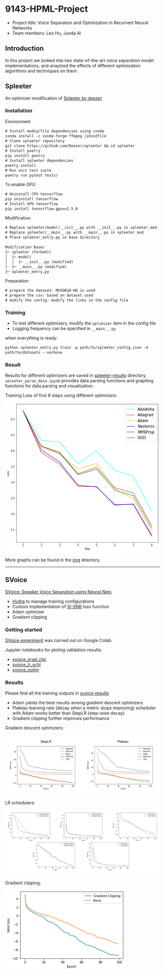 # 9143-HPML-Project

- Project title: Voice Separation and Optimization in Recurrent Neural Networks
- Team members: Leo Hu, Junda Ai

## Introduction

In this project we looked into two state-of-the-art voice separation model implementations, and anaylzed the effects of different optimization algorithms and techniques on them.

## Spleeter

An optimizer modification of [Spleeter by deezer](https://github.com/deezer/spleeter/)

### Installation

Environment

```
# Install media/file dependencies using conda
conda install -c conda-forge ffmpeg libsndfile
# Clone spleeter repository
git clone https://github.com/Deezer/spleeter && cd spleeter
# Install poetry
pip install poetry
# Install spleeter dependencies
poetry install
# Run unit test suite
poetry run pytest tests/
```

To enable GPU

```
# Uninstall CPU tensorflow
pip uninstall tensorflow
# Install GPU tensorflow
pip install tensorflow-gpu==2.5.0
```

Modification

```
# Replace spleeter/model/__init__.py with __init__.py in spleeter_mod
# Replace spleeter/__main__.py with __main__.py in spleeter_mod
# Place spleeter_entry.py in base directory

Modification Base/
├─ spleeter (forked)/
│  ├─ model/
│  │  ├─ __init__.py (modified)
│  ├─ __main__.py (modified)
├─ spleeter_entry.py
```

Preparation

```
# prepare the dataset: MUSDB18-HQ is used
# prepare the csv: based on dataset used
# modify the config: modify the links in the config file
```

### Training

- To test different optimizers, modify the `optimizer` item in the config file
- Logging frequency can be specified in `__main__.py`

when everything is ready:

```
python spleeter_entry.py train -p path/to/spleeter_config.json -d path/to/datasets --verbose
```

### Result

Results for different optimizers are saved in [spleeter-results](spleeter-results) directory. `spleeter_parse_data.ipynb` provides data parsing functions and graphing functions for data parsing and visualization.

Training Loss of first 8 steps using different optimizers:

![Losses](img/spleeter-optimizers-loss-8steps.png)

More graphs can be found in the [img](img) directory.

---

## SVoice

[SVoice: Speaker Voice Separation using Neural Nets](https://github.com/facebookresearch/svoice)

- [Hydra](https://hydra.cc/) to manage training configurations
- Custom implementation of [SI-SNR](https://arxiv.org/abs/1711.00541) loss function
- Adam optimizer
- Gradient clipping

### Getting started

[SVoice experiment](https://colab.research.google.com/drive/1B1cNeMLSL0KVs-Am1dKA5_F4E6k474_d#scrollTo=9DPpT3KiFTn2) was carried out on Google Colab.

Jupyter notebooks for ploting validation results:

- [svoice_grad_clip](svoice_grad_clip.ipynb)
- [svoice_lr_schl](svoice_lr_schl.ipynb)
- [svoice_optim](svoice_optim.ipynb)

### Results

Please find all the training outputs in [svoice-results](Alan052918/9143-HPML-Project/tree/main/svoice-results)

- Adam yields the best results among gradient descent optimizers
- Plateau learning rate (decay when a metric stops improving) scheduler with Adam works better than StepLR (step-wise decay)
- Gradient clipping further improves performance

Gradient descent optimizers:

![Optimizers](img/svoice-optim.png)

LR schedulers:

![LR schedulers](img/svoice-lr-schl.png)

Gradient clipping:

![Gradient clipping](img/svoice-gradient-clipping.png)
